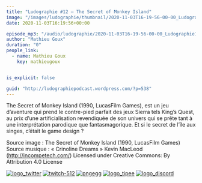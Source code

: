 ```yaml
---
title: "Ludographie #12 – The Secret of Monkey Island"
image: "/images/ludographie/thumbnail/2020-11-03T16-19-56-00-00_Ludographie12TheSecretofMonkeyIsland.jpg"
date: 2020-11-03T16:19:56+00:00

episode_mp3: "/audio/ludographie/2020-11-03T16-19-56-00-00_Ludographie12TheSecretofMonkeyIsland.mp3"
author: "Mathieu Goux"
duration: "0"
people_link: 
  - name: Mathieu Goux
    key: mathieugoux


is_explicit: false

guid: "http://ludographiepodcast.wordpress.com/?p=538"
---
```


<PodcastHeader/>

<!-- ECRIRE LA DESCRIPTION DE L'EPISODE SOUS CETTE LIGNE -->
<p>The Secret of Monkey Island (1990, LucasFilm Games), est un jeu d’aventure qui prend le contre-pied parfait des jeux Sierra tels King’s Quest, au prix d’une artificialisation revendiquée de son univers qui se prête tant à une interprétation parodique que fantasmagorique. Et si le secret de l’île aux singes, c’était le game design ?</p>
<p></p>
<p><a href="" rel="nofollow"></a></p>
 
<p>Source image : The Secret of Monkey Island (1990, LucasFilm Games)<br>
Source musique : «&nbsp;Crinoline Dreams&nbsp;» Kevin MacLeod (<a title="http://incompetech.com/" href="http://incompetech.com/" rel="nofollow">http://incompetech.com/</a>) Licensed under Creative Commons: By Attribution 4.0 License</p>


<tr>
<td><a href="https://twitter.com/Gouximan" rel="nofollow"><img src="/resources/ludographie/2020-11-03T16-19-56-00-00_Ludographie12TheSecretofMonkeyIsland/logo_twitter-1.png" alt="logo_twitter"></a></td>
<td><a href="https://www.twitch.tv/mathieugoux" rel="nofollow"><img src="/resources/ludographie/2020-11-03T16-19-56-00-00_Ludographie12TheSecretofMonkeyIsland/twitch-512-1.png" alt="twitch-512"></a></td>
<td><a href="https://www.youtube.com/user/MattTheFatalifieur/videos" rel="nofollow"><img src="/resources/ludographie/2020-11-03T16-19-56-00-00_Ludographie12TheSecretofMonkeyIsland/pngegg.png" alt="pngegg"></a></td>
<td><a href="http://fr.tipeee.com/calvinball" rel="nofollow"><img src="/resources/ludographie/2020-11-03T16-19-56-00-00_Ludographie12TheSecretofMonkeyIsland/logo_tipee-1.png" alt="logo_tipee"></a></td>
<td><a href="https://discord.com/invite/4RnA9v7" rel="nofollow"><img src="/resources/ludographie/2020-11-03T16-19-56-00-00_Ludographie12TheSecretofMonkeyIsland/logo_discord-1.png" alt="logo_discord"></a></td>
</tr>




